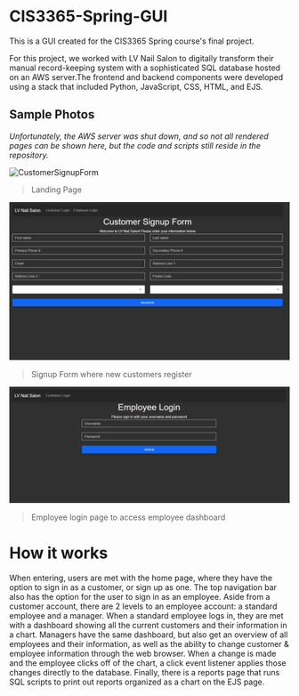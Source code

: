 # CIS3365-Spring-GUI
This is a GUI created for the CIS3365 Spring course's final project.

For this project, we worked with LV Nail Salon to digitally transform their manual record-keeping system with a sophisticated SQL database hosted on an AWS server.The frontend and backend components were developed using a stack that included Python, JavaScript, CSS, HTML, and EJS.

## Sample Photos
*Unfortunately, the AWS server was shut down, and so not all rendered pages can be shown here, but the code and scripts still reside in the repository.*

![CustomerSignupForm](Prjoect%20Images/FrontendHomePage)
>Landing Page

![Customer Signup Form](Prjoect%20Images/CustomerSignUpForm.png)
>Signup Form where new customers register

![Employee Login](Prjoect%20Images/EmployeeLogin.png)
>Employee login page to access employee dashboard


# How it works
When entering, users are met with the home page, where they have the option to sign in as a customer, or sign up as one. The top navigation bar also has the option for the user to sign in as an employee. Aside from a customer account, there are 2 levels to an employee account: a standard employee and a manager. When a standard employee logs in, they are met with a dashboard showing all the current customers and their information in a chart. Managers have the same dashboard, but also get an overview of all employees and their information, as well as the ability to change customer & employee information through the web browser. When a change is made and the employee clicks off of the chart, a click event listener applies those changes directly to the database. Finally, there is a reports page that runs SQL scripts to print out reports organized as a chart on the EJS page.
